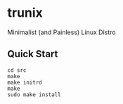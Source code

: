 # trunix
Minimalist (and Painless) Linux Distro

## Quick Start
```
cd src
make
make initrd
make
sudo make install
```
